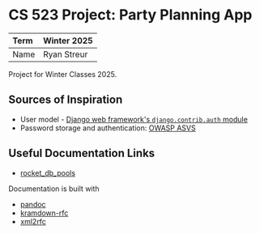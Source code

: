 # CS 523 Project: Party Planning App

| Term | Winter 2025 |
| :--- | :---------- |
| Name | Ryan Streur |

Project for Winter Classes 2025.

## Sources of Inspiration

- User model - [Django web framework's `django.contrib.auth` module](https://docs.djangoproject.com/en/5.1/ref/contrib/auth/)
- Password storage and authentication: [OWASP ASVS](https://raw.githubusercontent.com/OWASP/ASVS/v4.0.3/4.0/OWASP%20Application%20Security%20Verification%20Standard%204.0.3-en.pdf)

## Useful Documentation Links

- [rocket_db_pools](https://api.rocket.rs/master/rocket_db_pools)

Documentation is built with

- [pandoc](https://pandoc.org/)
- [kramdown-rfc](https://github.com/cabo/kramdown-rfc)
- [xml2rfc](https://github.com/ietf-tools/xml2rfc)
